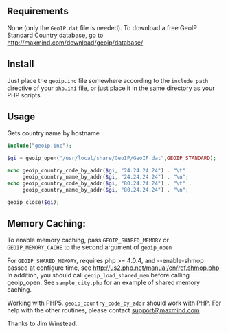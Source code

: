 Requirements
------------

None (only the `GeoIP.dat` file is needed).  To download a free GeoIP Standard Country
database, go to
http://maxmind.com/download/geoip/database/

Install
-------

Just place the `geoip.inc` file somewhere according to the `include_path` directive of your `php.ini` file, or just place it in the same directory as your PHP scripts.

Usage
-----

Gets country name by hostname :

```php
include("geoip.inc");

$gi = geoip_open("/usr/local/share/GeoIP/GeoIP.dat",GEOIP_STANDARD);

echo geoip_country_code_by_addr($gi, "24.24.24.24") . "\t" .
     geoip_country_name_by_addr($gi, "24.24.24.24") . "\n";
echo geoip_country_code_by_addr($gi, "80.24.24.24") . "\t" .
     geoip_country_name_by_addr($gi, "80.24.24.24") . "\n";

geoip_close($gi);
```

Memory Caching:
---------------

To enable memory caching, pass `GEOIP_SHARED_MEMORY` or
`GEOIP_MEMORY_CACHE` to the second argument of `geoip_open`

For `GEOIP_SHARED_MEMORY`, requires php >= 4.0.4,
and --enable-shmop passed at configure time, see
http://us2.php.net/manual/en/ref.shmop.php
In addition, you should call `geoip_load_shared_mem`
before calling geoip_open.  See `sample_city.php` for an
example of shared memory caching.

Working with PHP5.
`geoip_country_code_by_addr` should work
with PHP.  For help with the other
routines, please contact support@maxmind.com

Thanks to Jim Winstead.
